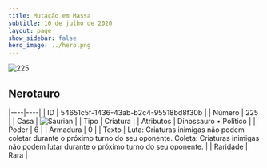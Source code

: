 ```yaml
---
title: Mutação em Massa
subtitle: 10 de julho de 2020
layout: page
show_sidebar: false
hero_image: ../hero.png
---
```


![225](https://cdn.keyforgegame.com/media/card_front/pt/479_225_67834PXHXPQF_pt.png)

## Nerotauro

|----|----|
| ID | 54651c5f-1436-43ab-b2c4-95518bd8f30b |
| Número | 225 |
| Casa | ![Saurian](https://archonarcana.com/images/thumb/9/9e/Saurian_P.png/22px-Saurian_P.png "Sauro") |
| Tipo | Criatura |
| Atributos | Dinossauro • Político |
| Poder | 6 |
| Armadura | 0 |
| Texto | Luta: Criaturas inimigas não podem coletar durante o próximo turno do  seu oponente.   Coleta: Criaturas inimigas não podem lutar durante o próximo turno do seu oponente. |
| Raridade | Rara |
